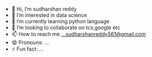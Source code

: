 - 👋 Hi, I’m sudharshan reddy
- 👀 I’m interested in data science
- 🌱 I’m currently learning python language
- 💞️ I’m looking to collaborate on tcs,google etc
- 📫 How to reach me ...sudharshanreddy561@gmail.com
- 😄 Pronouns: ...
- ⚡ Fun fact: ...

<!---
sudharshanreddy561/sudharshanreddy561 is a ✨ special ✨ repository because its `README.md` (this file) appears on your GitHub profile.
You can click the Preview link to take a look at your changes.
--->
